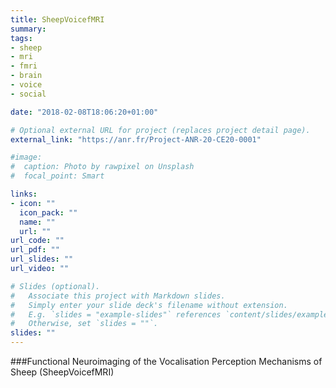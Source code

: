 ```yaml
---
title: SheepVoicefMRI
summary:
tags:
- sheep
- mri
- fmri
- brain
- voice
- social

date: "2018-02-08T18:06:20+01:00"

# Optional external URL for project (replaces project detail page).
external_link: "https://anr.fr/Project-ANR-20-CE20-0001"

#image:
#  caption: Photo by rawpixel on Unsplash
#  focal_point: Smart

links:
- icon: ""
  icon_pack: ""
  name: ""
  url: ""
url_code: ""
url_pdf: ""
url_slides: ""
url_video: ""

# Slides (optional).
#   Associate this project with Markdown slides.
#   Simply enter your slide deck's filename without extension.
#   E.g. `slides = "example-slides"` references `content/slides/example-slides.md`.
#   Otherwise, set `slides = ""`.
slides: ""
---
```

###Functional Neuroimaging of the Vocalisation Perception Mechanisms of Sheep (SheepVoicefMRI)